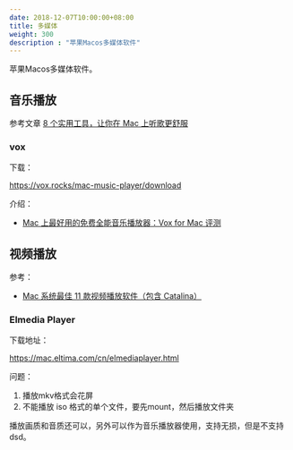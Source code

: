 ```yaml
---
date: 2018-12-07T10:00:00+08:00
title: 多媒体
weight: 300
description : "苹果Macos多媒体软件"
---
```


苹果Macos多媒体软件。

## 音乐播放

参考文章 [8 个实用工具，让你在 Mac 上听歌更舒服](https://www.lizhi.io/blog/75521483)

### vox

下载：

https://vox.rocks/mac-music-player/download

介绍：

- [Mac 上最好用的免费全能音乐播放器：Vox for Mac 评测](https://sspai.com/post/28159)

## 视频播放

参考：

- [Mac 系统最佳 11 款视频播放软件（包含 Catalina）](https://mac.eltima.com/cn/best-video-players-mac.html)

### Elmedia Player

下载地址：

https://mac.eltima.com/cn/elmediaplayer.html

问题：

1. 播放mkv格式会花屏
2. 不能播放 iso 格式的单个文件，要先mount，然后播放文件夹

播放画质和音质还可以，另外可以作为音乐播放器使用，支持无损，但是不支持 dsd。